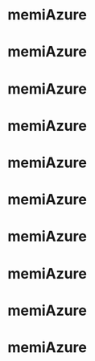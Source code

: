 # memiAzure
# memiAzure
# memiAzure
# memiAzure
# memiAzure
# memiAzure
# memiAzure
# memiAzure
# memiAzure
# memiAzure
